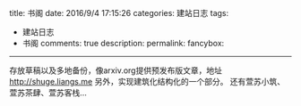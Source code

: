 title: 书阁
date: 2016/9/4 17:15:26
categories: 建站日志
tags:
- 建站日志
- 书阁
comments: true
description:
permalink:
fancybox:
---
存放草稿以及多地备份，像arxiv.org提供预发布版文章，地址 http://shuge.liangs.me
另外，实现建筑化结构化的一个部分。
还有萱苏小筑、萱苏茶肆、萱苏客栈...
